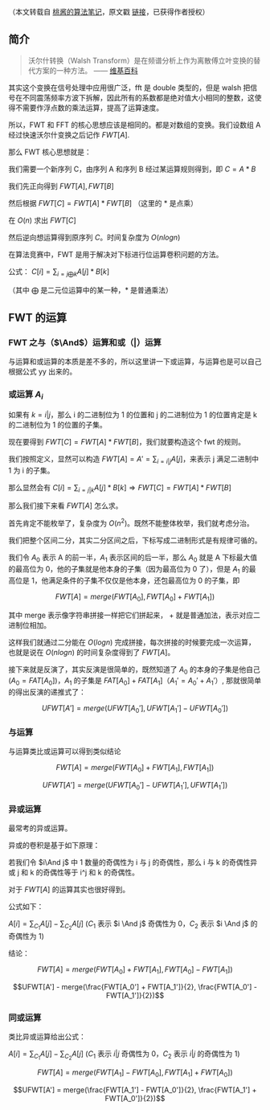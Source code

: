 （本文转载自 [桃酱的算法笔记](https://zhuanlan.zhihu.com/c_1005817911142838272)，原文戳 [链接](https://zhuanlan.zhihu.com/p/41867199)，已获得作者授权）

## 简介

> 沃尔什转换（Walsh Transform）是在频谱分析上作为离散傅立叶变换的替代方案的一种方法。 —— [维基百科](https://zh.wikipedia.org/zh-cn/%E6%B2%83%E7%88%BE%E4%BB%80%E8%BD%89%E6%8F%9B)

其实这个变换在信号处理中应用很广泛，fft 是 double 类型的，但是 walsh 把信号在不同震荡频率方波下拆解，因此所有的系数都是绝对值大小相同的整数，这使得不需要作浮点数的乘法运算，提高了运算速度。

所以，FWT 和 FFT 的核心思想应该是相同的。都是对数组的变换。我们设数组 A 经过快速沃尔什变换之后记作 $FWT[A]$.

那么 FWT 核心思想就是：

我们需要一个新序列 C，由序列 A 和序列 B 经过某运算规则得到，即 $C = A * B$


我们先正向得到 $FWT[A], FWT[B]$

然后根据 $FWT[C]=FWT[A]*FWT[B]$ （这里的 $*$ 是点乘）

在 $O(n)$ 求出 $FWT[C]$

然后逆向想运算得到原序列 $C$。时间复杂度为 $O(nlogn)$

在算法竞赛中，FWT 是用于解决对下标进行位运算卷积问题的方法。

公式： $C[i] = \sum_{i=j \bigoplus k}A[j] * B[k]$

（其中 $\bigoplus$ 是二元位运算中的某一种，$*$ 是普通乘法）

## FWT 的运算

### FWT 之与（$\And$）运算和或（$|$）运算

与运算和或运算的本质是差不多的，所以这里讲一下或运算，与运算也是可以自己根据公式 yy 出来的。

### 或运算 $A_i$

如果有 $k=i|j$，那么 i 的二进制位为 1 的位置和 j 的二进制位为 1 的位置肯定是 k 的二进制位为 1 的位置的子集。

现在要得到 $FWT[C] = FWT[A] * FWT[B]$，我们就要构造这个 fwt 的规则。

我们按照定义，显然可以构造 $FWT[A] = A' = \sum_{i=i|j}A[j]$，来表示 j 满足二进制中 1 为 i 的子集。

那么显然会有 $C[i] = \sum_{i=j|k}A[j]*B[k] \Rightarrow FWT[C] = FWT[A] * FWT[B]$

那么我们接下来看 $FWT[A]$ 怎么求。

首先肯定不能枚举了，复杂度为 $O(n^2)$。既然不能整体枚举，我们就考虑分治。

我们把整个区间二分，其实二分区间之后，下标写成二进制形式是有规律可循的。

我们令 $A_0$ 表示 A 的前一半，$A_1$ 表示区间的后一半，那么 $A_0$ 就是 A 下标最大值的最高位为 0，他的子集就是他本身的子集（因为最高位为 0 了），但是 $A_1$ 的最高位是 1，他满足条件的子集不仅仅是他本身，还包最高位为 0 的子集，即

$$FWT[A] = merge(FWT[A_0], FWT[A_0] + FWT[A_1])$$

其中 merge 表示像字符串拼接一样把它们拼起来， $+$ 就是普通加法，表示对应二进制位相加。

这样我们就通过二分能在 $O(logn)$ 完成拼接，每次拼接的时候要完成一次运算，也就是说在 $O(nlogn)$ 的时间复杂度得到了 $FWT[A]$。

接下来就是反演了，其实反演是很简单的，既然知道了 $A_0$ 的本身的子集是他自己 ($A_0 = FAT[A_0]$)，$A_1$ 的子集是 $FAT[A_0] + FAT[A_1]（A_1'= A_0' + A_1'$）, 那就很简单的得出反演的递推式了：

$$UFWT[A'] = merge(UFWT[A_0'], UFWT[A_1'] - UFWT[A_0'])$$

### 与运算

与运算类比或运算可以得到类似结论

$$FWT[A] = merge(FWT[A_0] + FWT[A_1], FWT[A_1])$$

$$UFWT[A'] = merge(UFWT[A_0'] - UFWT[A_1'], UFWT[A_1'])$$

### 异或运算

最常考的异或运算。

异或的卷积是基于如下原理：

若我们令 $i\And j$ 中 1 数量的奇偶性为 i 与 j 的奇偶性，那么 i 与 k 的奇偶性异或 j 和 k 的奇偶性等于 i^j 和 k 的奇偶性。

对于 $FWT[A]$ 的运算其实也很好得到。

公式如下：

$A[i] = \sum_{C_1}A[j] - \sum_{C_2}A[j]$ ($C_1$ 表示 $i \And j$ 奇偶性为 0，$C_2$ 表示 $i \And j$ 的奇偶性为 1)

结论：

$$FWT[A] = merge(FWT[A_0] + FWT[A_1], FWT[A_0] - FWT[A_1])$$

$$UFWT[A'] - merge(\frac{FWT[A_0'] + FWT[A_1']}{2}, \frac{FWT[A_0'] - FWT[A_1']}{2})$$

### 同或运算

类比异或运算给出公式：

$A[i] = \sum_{C_1}A[j] - \sum_{C_2}A[j]$ ($C_1$ 表示 $i|j$ 奇偶性为 0，$C_2$ 表示 $i|j$ 的奇偶性为 1)

$$FWT[A] = merge(FWT[A_1] - FWT[A_0], FWT[A_1] + FWT[A_0])$$

$$UFWT[A'] = merge(\frac{FWT[A_1'] - FWT[A_0']}{2}, \frac{FWT[A_1'] + FWT[A_0']}{2})$$
